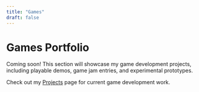 ```yaml
---
title: "Games"
draft: false
---
```


# Games Portfolio

Coming soon! This section will showcase my game development projects, including playable demos, game jam entries, and experimental prototypes.

Check out my [Projects](/projects/) page for current game development work.